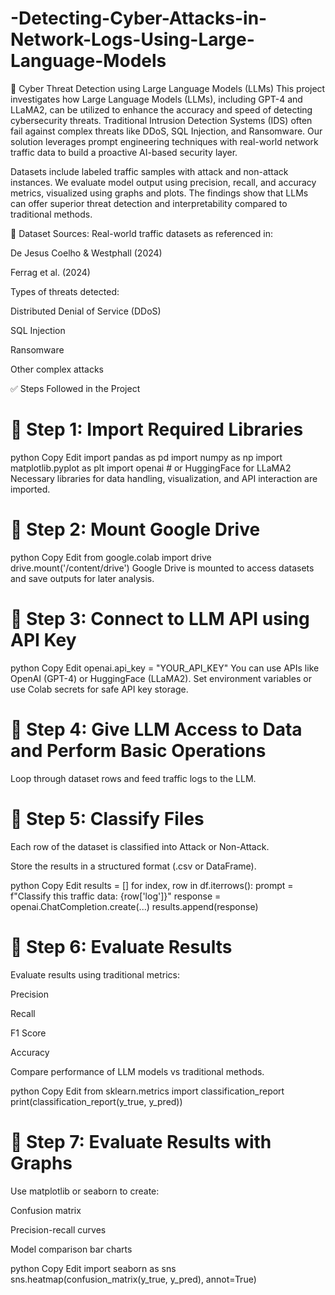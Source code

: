# -Detecting-Cyber-Attacks-in-Network-Logs-Using-Large-Language-Models
🚀 Cyber Threat Detection using Large Language Models (LLMs)
This project investigates how Large Language Models (LLMs), including GPT-4 and LLaMA2, can be utilized to enhance the accuracy and speed of detecting cybersecurity threats. Traditional Intrusion Detection Systems (IDS) often fail against complex threats like DDoS, SQL Injection, and Ransomware. Our solution leverages prompt engineering techniques with real-world network traffic data to build a proactive AI-based security layer.



Datasets include labeled traffic samples with attack and non-attack instances. We evaluate model output using precision, recall, and accuracy metrics, visualized using graphs and plots. The findings show that LLMs can offer superior threat detection and interpretability compared to traditional methods.

📁 Dataset
Sources: Real-world traffic datasets as referenced in:

De Jesus Coelho & Westphall (2024)

Ferrag et al. (2024)

Types of threats detected:

Distributed Denial of Service (DDoS)

SQL Injection

Ransomware

Other complex attacks

✅ Steps Followed in the Project


<h1>🔹 Step 1: Import Required Libraries </h1>
python
Copy
Edit
import pandas as pd
import numpy as np
import matplotlib.pyplot as plt
import openai  # or HuggingFace for LLaMA2
Necessary libraries for data handling, visualization, and API interaction are imported.


<h1>🔹 Step 2: Mount Google Drive </h1>
python
Copy
Edit
from google.colab import drive
drive.mount('/content/drive')
Google Drive is mounted to access datasets and save outputs for later analysis.


<h1>🔹 Step 3: Connect to LLM API using API Key</h1>
python
Copy
Edit
openai.api_key = "YOUR_API_KEY"
You can use APIs like OpenAI (GPT-4) or HuggingFace (LLaMA2).
Set environment variables or use Colab secrets for safe API key storage.


<h1>🔹 Step 4: Give LLM Access to Data and Perform Basic Operations</h1>
Loop through dataset rows and feed traffic logs to the LLM.


<h1>🔹 Step 5: Classify Files </h1>
Each row of the dataset is classified into Attack or Non-Attack.

Store the results in a structured format (.csv or DataFrame).

python
Copy
Edit
results = []
for index, row in df.iterrows():
    prompt = f"Classify this traffic data: {row['log']}"
    response = openai.ChatCompletion.create(...)
    results.append(response)

    
<h1>🔹 Step 6: Evaluate Results </h1>
Evaluate results using traditional metrics:

Precision

Recall

F1 Score

Accuracy

Compare performance of LLM models vs traditional methods.

python
Copy
Edit
from sklearn.metrics import classification_report
print(classification_report(y_true, y_pred))



<h1>🔹 Step 7: Evaluate Results with Graphs </h1>
Use matplotlib or seaborn to create:

Confusion matrix

Precision-recall curves

Model comparison bar charts

python
Copy
Edit
import seaborn as sns
sns.heatmap(confusion_matrix(y_true, y_pred), annot=True)

